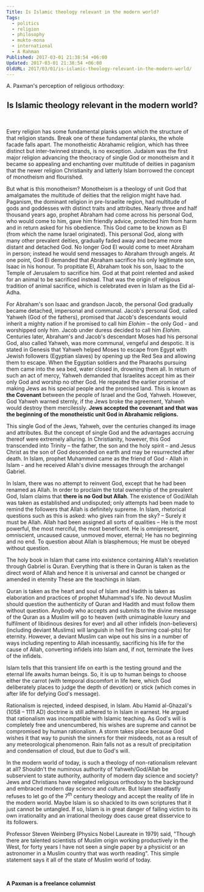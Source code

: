 ```yaml
---
Title: Is Islamic theology relevant in the modern world?
Tags:
  - politics
  - religion
  - philosophy
  - mukto-mona
  - international
  - A Rahman
Published: 2017-03-01 21:38:54 +06:00
Updated: 2017-03-01 21:38:54 +06:00
OldURL: 2017/03/01/is-islamic-theology-relevant-in-the-modern-world/
---
```


<p style="text-align: left">A. Paxman's perception of religious orthodoxy:</p>
<p style="text-align: left"></p>

<h2 style="text-align: center"><strong>Is Islamic theology relevant in the modern world?</strong></h2>
&nbsp;

Every religion has some fundamental planks upon which the structure of that religion stands. Break one of these fundamental planks, the whole facade falls apart. The monotheistic Abrahamic religion, which has three distinct but inter-twinned strands, is no exception. Judaism was the first major religion advancing the theocracy of single God or monotheism and it became so appealing and enchanting over multitude of deities in paganism that the newer religion Christianity and latterly Islam borrowed the concept of monotheism and flourished.

But what is this monotheism? Monotheism is a theology of unit God that amalgamates the multitude of deities that the religion might have had. Paganism, the dominant religion in pre-Israelite region, had multitude of gods and goddesses with distinct traits and attributes. Nearly three and half thousand years ago, prophet Abraham had come across his personal God, who would come to him, gave him friendly advice, protected him from harm and in return asked for his obedience. This God came to be known as El (from which the name Israel originated). This personal God, along with many other prevalent deities, gradually faded away and became more distant and detached God. No longer God El would come to meet Abraham in person; instead he would send messages to Abraham through angels. At one point, God El demanded that Abraham sacrifice his only legitimate son, Isaac in his honour. To propitiate El, Abraham took his son, Isaac to the Temple of Jerusalem to sacrifice him. God at that point relented and asked for an animal to be sacrificed instead. That was the origin of religious tradition of animal sacrifice, which is celebrated even in Islam as the Eid al-Adha.

For Abraham's son Isaac and grandson Jacob, the personal God gradually became detached, impersonal and communal. Jacob's personal God, called Yahweh (God of the fathers), promised that Jacob's descendants would inherit a mighty nation if he promised to call him <em>Elohim</em> – the only God - and worshipped only him. Jacob under duress decided to call him <em>Elohim</em>. Centuries later, Abraham's and Jacob's descendant Moses had his personal God, also called Yahweh, was more communal, vengeful and despotic. It is stated in Genesis that Yahweh helped Moses to escape from Egypt with Jewish followers (Egyptian slaves) by opening up the Red Sea and allowing them to escape. When the Egyptian soldiers and the Pharaohs pursuing them came into the sea bed, water closed in, drowning them all. In return of such an act of mercy, Yahweh demanded that Israelites accept him as their only God and worship no other God. He repeated the earlier promise of making Jews as his special people and the promised land. This is known as <strong>the Covenant</strong> between the people of Israel and the God, Yahweh. However, God Yahweh warned sternly, if the Jews broke the agreement, Yahweh would destroy them mercilessly. <strong>Jews accepted the covenant and that was the beginning of the monotheistic unit God in Abrahamic religions.     </strong>

This single God of the Jews, Yahweh, over the centuries changed its image and attributes. But the concept of single God and the advantages accruing thereof were extremely alluring. In Christianity, however, this God transcended into Trinity – the father, the son and the holy spirit – and Jesus Christ as the son of God descended on earth and may be resurrected after death. In Islam, prophet Muhammed came as the friend of God - Allah in Islam - and he received Allah's divine messages through the archangel Gabriel.

In Islam, there was no attempt to reinvent God, except that he had been renamed as Allah. In order to proclaim the total ownership of the prevalent God, Islam claims that <strong>there is no God but Allah</strong>. The existence of God/Allah was taken as established and undisputed; only attempts had been made to remind the followers that Allah is definitely supreme. In Islam, rhetorical questions such as this is asked: who gives rain from the sky? – Surely it must be Allah. Allah had been assigned all sorts of qualities – He is the most powerful, the most merciful, the most beneficent. He is omnipresent, omniscient, uncaused cause, unmoved mover, eternal; He has no beginning and no end. To question about Allah is blasphemous; He must be obeyed without question.

The holy book in Islam that came into existence containing Allah's revelation through Gabriel is Quran. Everything that is there in Quran is taken as the direct word of Allah and hence it is universal and cannot be changed or amended in eternity These are the teachings in Islam.

Quran is taken as the heart and soul of Islam and Hadith is taken as elaboration and practices of prophet Muhammad's life. No devout Muslim should question the authenticity of Quran and Hadith and must follow them without question. Anybody who accepts and submits to the divine message of the Quran as a Muslim will go to heaven (with unimaginable luxury and fulfilment of libidinous desires for ever) and all other infidels (non-believers) (including deviant Muslims) will languish in hell fire (burning coal-pits) for eternity. However, a deviant Muslim can wipe out his sins in a number of ways including repenting to Allah incessantly, sacrificing his life for the cause of Allah, converting infidels into Islam and, if not, terminate the lives of the infidels.

Islam tells that this transient life on earth is the testing ground and the eternal life awaits human beings. So, it is up to human beings to choose either the carrot (with temporal discomfort in life here, which God deliberately places to judge the depth of devotion) or stick (which comes in after life for defying God's message).

Rationalism is rejected, indeed despised, in Islam. Abu Hamid al-Ghazali's (1058 – 1111 AD) doctrine is still adhered to in Islam in earnest. He argued that rationalism was incompatible with Islamic teaching. As God's will is completely free and unencumbered, his wishes are supreme and cannot be compromised by human rationalism. A storm takes place because God wishes it that way to punish the sinners for their misdeeds, not as a result of any meteorological phenomenon. Rain falls not as a result of precipitation and condensation of cloud, but due to God's will.

In the modern world of today, is such a theology of non-rationalism relevant at all? Shouldn't the numinous authority of Yahweh/God/Allah be subservient to state authority, authority of modern day science and society? Jews and Christians have relegated religious orthodoxy to the background and embraced modern day science and culture. But Islam steadfastly refuses to let go of the 7<sup>th</sup> century theology and accept the reality of life in the modern world. Maybe Islam is so shackled to its own scriptures that it just cannot be untangled. If so, Islam is in great danger of falling victim to its own irrationality and an irrational theology does cause great disservice to its followers.

Professor Steven Weinberg (Physics Nobel Laureate in 1979) said, "Though there are talented scientists of Muslim origin working productively in the West, for forty years I have not seen a single paper by a physicist or an astronomer in a Muslim country that was worth reading". This simple statement says it all of the state of Muslim world of today.

&nbsp;

<strong>A Paxman is a freelance columnist</strong>

&nbsp;
